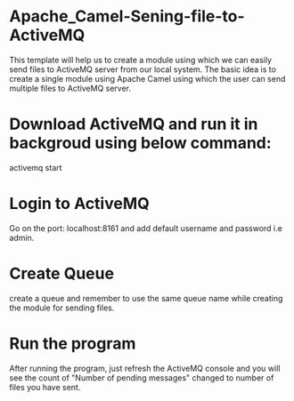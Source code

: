 # Apache_Camel-Sening-file-to-ActiveMQ
This template will help us to create a module using which we can easily send files to ActiveMQ server from our local system. The basic idea is to create a single module using Apache Camel using which the user can send multiple files to ActiveMQ server.  

# Download ActiveMQ and run it in backgroud using below command: 
activemq start

# Login to ActiveMQ
Go on the port: localhost:8161 and add default username and password i.e admin.

# Create Queue
create a queue and remember to use the same queue name while creating the module for sending files.

# Run the program
After running the program, just refresh the ActiveMQ console and you will see the count of "Number of pending messages" changed to number of files you have sent.
